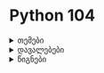 # Python 104

<details>
    <summary>თემები</summary>
 
<details>
<summary>Workshop 4</summary>
    
---
    
**Iterables (list, tuple)**

- range function
- min, max
- list comprehension
- slicing
- tuple

**Control Flow**

- operators (==; !=; <; <=; >=; >)
- and, or, not operators
- if statements
- if else
- if chaining (if, elif, else)
- truthy and falsy values

</details>
<details>
<summary>Workshop 5</summary>

---

**While Loop**
- infinite loop
- break, continue, else
    
**Functions**
- function body
- calling functions
- parameters vs arguments
- passing by reference
- return values
- arbitrary / non arbitrary parameters
- default values
- type hinting | type annotation for functions
- unpack operator, args, kwargs
- how to accept only args | only kwargs | only ceratin number of args
- returning multiple values
</details>

<details>
<summary>Workshop 6</summary>

---

**Introduction to OOP**
* defining classes and creating instances
* writing metods
* dunder methods
* constructor / destructor

**Working with Files**
- opening and closing files
- reading / write / append content
- open modes (r, +, a, w, b)
- relative and absolute paths
- context manager (with statement)

</details>
<details>
<summary>Workshop 7</summary>

---

**dictionaries | map**
- dict
- accessing / updating / deleting / adding dict elements
- iterating throught dict (keys / values / items)
- methods (get, pop)

**lambda | anonymus | one line functions**
- syntax
- use cases
    
**wrappers | decorator functions**
- syntax
- use cases
</details>

<details>
<summary>Workshop 8</summary>

---

   
**Introduction to Advanced OOP Topics**
- static fields and methods
- inheritance | extending clases
- polymorphism
- method overloading
- multiple inheritance
- field visibility (public, private, protected)
- encapsulation


</details>
    
<details>
<summary>Workshop 9</summary>

---
    
**Python Packages**
- what is pip?
- what is virtualenv?

**Setting Up Development Environment**
- creating virutal environment *(using virtualenv)*
- activating virtual environment
- installing packages inside virtal environment
- freezing packages to requirements.txt


**Introduction To Web Development With Python/Django**
- How internet works? *(ip, domain, dns, hosting, HTTP)*
- setting up the project
- project structure
- MVT architecture
- creating first models, views, templates
    
</details>


</details>
<details>
    <summary>დავალებები</summary>
    
- [Quiz 1](https://forms.gle/oVYFM3JCJ2PS5tqV8)
- [Quiz 2](https://forms.gle/Vzkf5cuRRa2bLYLm6)
- [Quiz 2.1](https://forms.gle/KKExAzqt3oyuV6Rj7)
    
</details>

<details>
  <summary>წიგნები</summary> 

**Python**
- [Python Crash Course](https://b-ok.asia/book/4995914/5d84d3)
- [Automate the Boring Stuff with Python](https://b-ok.asia/book/5342891/c5ae7c)

**Django**
- [Django for Beginners](https://b-ok.asia/book/11235649/1e051e)
    
**Algorithms**
- [The Algorithm Design Manual (Skiena)](https://b-ok.asia/book/18874390/49fa12)
- [Introduction to Algorithms, Third Edition (Cormen)](https://b-ok.asia/book/5789454/679d14)
</details>
